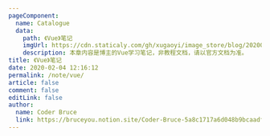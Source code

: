 ```yaml
---
pageComponent:
  name: Catalogue
  data:
    path: 《Vue》笔记
    imgUrl: https://cdn.staticaly.com/gh/xugaoyi/image_store/blog/20200204143633.png
    description: 本章内容是博主的Vue学习笔记，非教程文档，请以官方文档为准。
title: 《Vue》笔记
date: 2020-02-04 12:16:12
permalink: /note/vue/
article: false
comment: false
editLink: false
author:
  name: Coder Bruce
  link: https://bruceyou.notion.site/Coder-Bruce-5a8c1717a6d048b9bcaadf95281f1159
---
```

